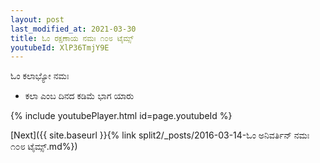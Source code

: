 ```yaml
---
layout: post
last_modified_at: 2021-03-30
title: ಓಂ ರಕ್ಷಣಾಯ ನಮಃ ೧೦೮ ಟೈಮ್ಸ್
youtubeId: XlP36TmjY9E
---
```

 
 
 ಓಂ ಕಲಾಭ್ಯೋ ನಮಃ  
 
 -  ಕಲಾ ಎಂಬ ದಿನದ ಕಡಿಮೆ ಭಾಗ ಯಾರು 
 
  
 
  
 
 
 
 
 
 


{% include youtubePlayer.html id=page.youtubeId %}
 
[Next]({{ site.baseurl }}{% link  split2/_posts/2016-03-14-ಓಂ ಅನಿವರ್ತಿನ್ ನಮಃ ೧೦೮ ಟೈಮ್ಸ್.md%})
 
